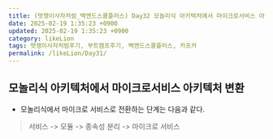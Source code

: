 ```yaml
---
title: (멋쟁이사자처럼_백엔드스쿨플러스) Day32 모놀리식 아키텍처에서 마이크로서비스 아키텍처 변환 
date: 2025-02-19 1:35:23 +0900
updated: 2025-02-19 1:35:23 +0900
category: likeLion
tags: 멋쟁이사자처럼후기, 부트캠프후기, 백엔드스쿨플러스, 카프카
permalink: /likeLion/Day31/
---
```


## 모놀리식 아키텍처에서 마이크로서비스 아키텍처 변환
- 모놀리식에서 마이크로 서비스로 전환하는 단계는 다음과 같다.

 > 서비스 -> 모듈 -> 종속성 분리 -> 마이크로 서비스

## 
